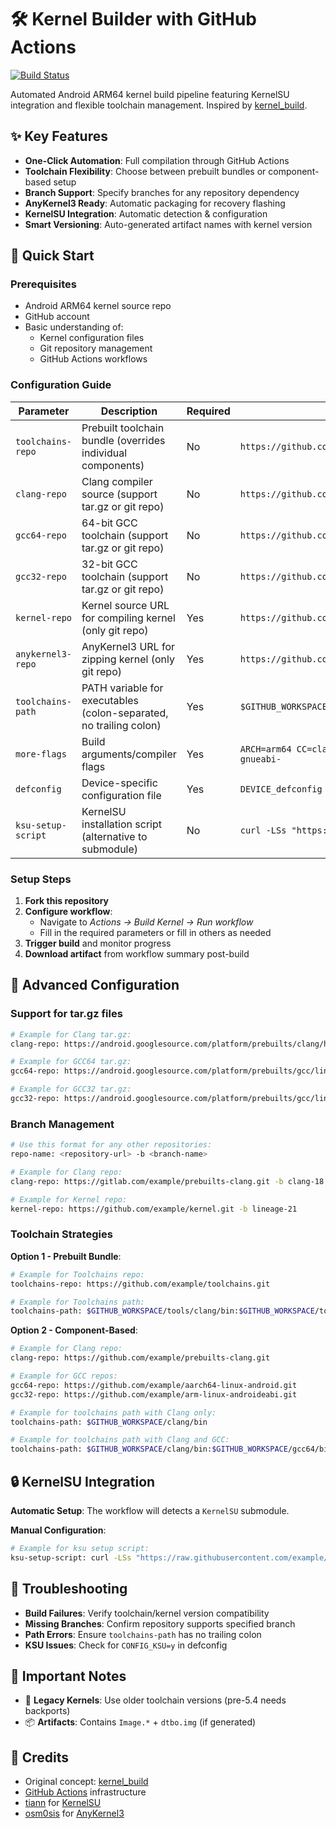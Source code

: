 # 🛠️ Kernel Builder with GitHub Actions

[![Build Status](https://github.com/mynamethiris/kernel_builder_test/actions/workflows/build.yaml/badge.svg)](https://github.com/mynamethiris/kernel_builder_test/actions/workflows/build.yaml)

Automated Android ARM64 kernel build pipeline featuring KernelSU integration and flexible toolchain management. Inspired by [kernel_build](https://github.com/zclkkk/kernel_build).

## ✨ Key Features

- **One-Click Automation**: Full compilation through GitHub Actions
- **Toolchain Flexibility**: Choose between prebuilt bundles or component-based setup
- **Branch Support**: Specify branches for any repository dependency
- **AnyKernel3 Ready**: Automatic packaging for recovery flashing
- **KernelSU Integration**: Automatic detection & configuration
- **Smart Versioning**: Auto-generated artifact names with kernel version

## 🚀 Quick Start

### Prerequisites

- Android ARM64 kernel source repo
- GitHub account
- Basic understanding of:
  - Kernel configuration files
  - Git repository management
  - GitHub Actions workflows

### Configuration Guide

| Parameter | Description | Required | Example |
|-|-|-|-|
| `toolchains-repo` | Prebuilt toolchain bundle (overrides individual components) | No | `https://github.com/example/toolchains.git` |
| `clang-repo` | Clang compiler source (support tar.gz or git repo) | No | `https://github.com/example/prebuilts-clang.git` |
| `gcc64-repo` | 64-bit GCC toolchain (support tar.gz or git repo) | No | `https://github.com/example/aarch64-linux-android.git` |
| `gcc32-repo` | 32-bit GCC toolchain (support tar.gz or git repo) | No | `https://github.com/example/arm-linux-androideabi.git` |
| `kernel-repo` | Kernel source URL for compiling kernel (only git repo) | Yes | `https://github.com/example/kernel.git` |
| `anykernel3-repo` | AnyKernel3 URL for zipping kernel (only git repo) | Yes | `https://github.com/example/AnyKernel3.git` |
| `toolchains-path` | PATH variable for executables (colon-separated, no trailing colon) | Yes | `$GITHUB_WORKSPACE/clang/bin:$GITHUB_WORKSPACE/gcc64/bin:$GITHUB_WORKSPACE/gcc32/bin` |
| `more-flags` | Build arguments/compiler flags | Yes | `ARCH=arm64 CC=clang CROSS_COMPILE=aarch64-linux-gnu- CROSS_COMPILE_ARM32=arm-linux-gnueabi-` |
| `defconfig` | Device-specific configuration file | Yes | `DEVICE_defconfig` |
| `ksu-setup-script` | KernelSU installation script (alternative to submodule) | No | `curl -LSs "https://https://raw.githubusercontent.com/example/setup.sh" \| bash -` |

### Setup Steps

1. **Fork this repository**
2. **Configure workflow**:
   - Navigate to *Actions → Build Kernel → Run workflow*
   - Fill in the required parameters or fill in others as needed
3. **Trigger build** and monitor progress
4. **Download artifact** from workflow summary post-build

## 🧠 Advanced Configuration

### Support for tar.gz files

```bash
# Example for Clang tar.gz:
clang-repo: https://android.googlesource.com/platform/prebuilts/clang/host/linux-x86/+archive/refs/heads/android12-release/clang-r416183b1.tar.gz

# Example for GCC64 tar.gz:
gcc64-repo: https://android.googlesource.com/platform/prebuilts/gcc/linux-x86/aarch64/aarch64-linux-android-4.9/+archive/84fb09fafc92a3d9b4d160f049d46c3c784cc941.tar.gz

# Example for GCC32 tar.gz:
gcc32-repo: https://android.googlesource.com/platform/prebuilts/gcc/linux-x86/arm/arm-linux-androideabi-4.9/+archive/5a8beef7b1aa2c8ca0dfe4a00358559d12dfa3b6.tar.gz
```

### Branch Management

```bash
# Use this format for any other repositories:
repo-name: <repository-url> -b <branch-name>

# Example for Clang repo:
clang-repo: https://gitlab.com/example/prebuilts-clang.git -b clang-18

# Example for Kernel repo:
kernel-repo: https://github.com/example/kernel.git -b lineage-21
```

### Toolchain Strategies

**Option 1 - Prebuilt Bundle**:

```bash
# Example for Toolchains repo:
toolchains-repo: https://github.com/example/toolchains.git

# Example for Toolchains path:
toolchains-path: $GITHUB_WORKSPACE/tools/clang/bin:$GITHUB_WORKSPACE/tools/gcc64/bin:$GITHUB_WORKSPACE/tools/gcc32/bin
```

**Option 2 - Component-Based**:

```bash
# Example for Clang repo:
clang-repo: https://github.com/example/prebuilts-clang.git

# Example for GCC repos:
gcc64-repo: https://github.com/example/aarch64-linux-android.git
gcc32-repo: https://github.com/example/arm-linux-androideabi.git

# Example for toolchains path with Clang only:
toolchains-path: $GITHUB_WORKSPACE/clang/bin

# Example for toolchains path with Clang and GCC:
toolchains-path: $GITHUB_WORKSPACE/clang/bin:$GITHUB_WORKSPACE/gcc64/bin:$GITHUB_WORKSPACE/gcc32/bin
```

## 🔒 KernelSU Integration

**Automatic Setup**:
The workflow will detects a `KernelSU` submodule.

**Manual Configuration**:

```bash
# Example for ksu setup script:
ksu-setup-script: curl -LSs "https://raw.githubusercontent.com/example/setup.sh" | bash -s next-susfs
```

## 🚨 Troubleshooting

- **Build Failures**: Verify toolchain/kernel version compatibility
- **Missing Branches**: Confirm repository supports specified branch
- **Path Errors**: Ensure `toolchains-path` has no trailing colon
- **KSU Issues**: Check for `CONFIG_KSU=y` in defconfig

## 📜 Important Notes

- 🔄 **Legacy Kernels**: Use older toolchain versions (pre-5.4 needs backports)
- 📦 **Artifacts**: Contains `Image.*` + `dtbo.img` (if generated)

## 🙏 Credits

- Original concept: [kernel_build](https://github.com/zclkkk/kernel_build)
- [GitHub Actions](https://docs.github.com/en/actions) infrastructure
- [tiann](https://github.com/tiann) for [KernelSU](https://kernelsu.org)
- [osm0sis](https://github.com/osm0sis) for [AnyKernel3](https://github.com/osm0sis/AnyKernel3)
